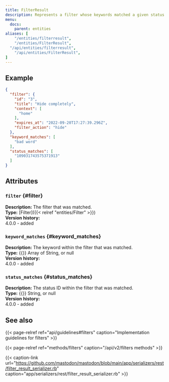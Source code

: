 ```yaml
---
title: FilterResult
description: Represents a filter whose keywords matched a given status.
menu:
  docs:
    parent: entities
aliases: [
	"/entities/filterresult",
	"/entities/FilterResult",
  "/api/entities/filterresult",
	"/api/entities/FilterResult",
]
---
```


## Example

```json
{
  "filter": {
    "id": "3",
    "title": "Hide completely",
    "context": [
      "home"
    ],
    "expires_at": "2022-09-20T17:27:39.296Z",
    "filter_action": "hide"
  },
  "keyword_matches": [
    "bad word"
  ],
  "status_matches": [
    "109031743575371913"
  ]
}
```

## Attributes

### `filter` {#filter}

**Description:** The filter that was matched.\
**Type:** [Filter]({{< relref "entities/Filter" >}})\
**Version history:**\
4.0.0 - added

### `keyword_matches` {#keyword_matches}

**Description:** The keyword within the filter that was matched.\
**Type:** {{<nullable>}} Array of String, or null\
**Version history:**\
4.0.0 - added

### `status_matches` {#status_matches}

**Description:** The status ID within the filter that was matched.\
**Type:** {{<nullable>}} String, or null\
**Version history:**\
4.0.0 - added

## See also

{{< page-relref ref="api/guidelines#filters" caption="Implementation guidelines for filters" >}}

{{< page-relref ref="methods/filters" caption="/api/v2/filters methods" >}}

{{< caption-link url="https://github.com/mastodon/mastodon/blob/main/app/serializers/rest/filter_result_serializer.rb" caption="app/serializers/rest/filter_result_serializer.rb" >}}